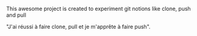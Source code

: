 This awesome project is created to experiment git notions like clone, push and pull

"J'ai réussi à faire clone, pull et je m'apprête à faire push".







